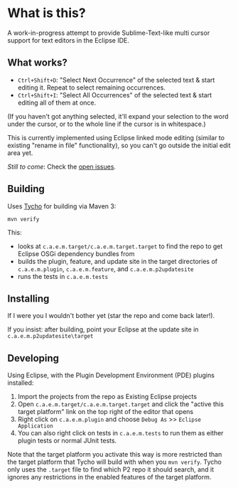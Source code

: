 What is this?
=============

A work-in-progress attempt to provide Sublime-Text-like multi cursor support for text editors in the Eclipse IDE.


What works?
-----------

* `Ctrl+Shift+D`: "Select Next Occurrence" of the selected text & start editing it. Repeat to select remaining occurrences.
* `Ctrl+Shift+I`: "Select All Occurrences" of the selected text & start editing all of them at once.

(If you haven't got anything selected, it'll expand your selection to the word under the cursor, or to the whole line if the cursor is in whitespace.)

This is currently implemented using Eclipse linked mode editing (similar to existing "rename in file" functionality), so you can't go outside the initial edit area yet.

*Still to come*: Check the [open issues](https://github.com/caspark/eclipse-multicursor/issues?state=open).

Building
--------

Uses [Tycho](https://eclipse.org/tycho/) for building via Maven 3:

    mvn verify

This:

* looks at `c.a.e.m.target/c.a.e.m.target.target` to find the repo to get Eclipse OSGi dependency bundles from
* builds the plugin, feature, and update site in the target directories of `c.a.e.m.plugin`, `c.a.e.m.feature`, and `c.a.e.m.p2updatesite`
* runs the tests in `c.a.e.m.tests`

Installing
----------

If I were you I wouldn't bother yet (star the repo and come back later!).

If you insist: after building, point your Eclipse at the update site in `c.a.e.m.p2updatesite\target`

Developing
----------

Using Eclipse, with the Plugin Development Environment (PDE) plugins installed:

1. Import the projects from the repo as Existing Eclipse projects
2. Open `c.a.e.m.target/c.a.e.m.target.target` and click the "active this target platform" link on the top right of the editor that opens
3. Right click on `c.a.e.m.plugin` and choose `Debug As` >> `Eclipse Application`
4. You can also right click on tests in `c.a.e.m.tests` to run them as either plugin tests or normal JUnit tests.

Note that the target platform you activate this way is more restricted than the target platform that Tycho will build with when you `mvn verify`. Tycho only uses the `.target` file to find which P2 repo it should search, and it ignores any restrictions in the enabled features of the target platform.

